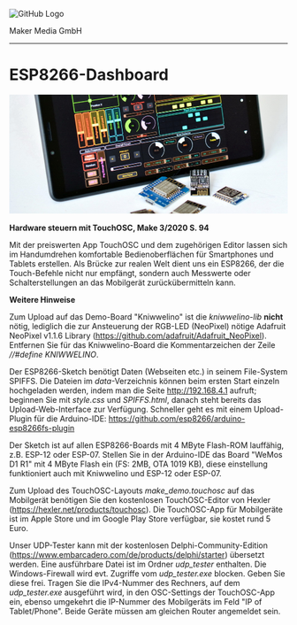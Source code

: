 ![GitHub Logo](http://www.heise.de/make/icons/make_logo.png)

Maker Media GmbH

***

# ESP8266-Dashboard

![Picture](https://github.com/MakeMagazinDE/TouchOSC-ESP8266/blob/master/aufm_gh.JPG)

**Hardware steuern mit TouchOSC, Make 3/2020 S. 94**

Mit der preiswerten App TouchOSC und dem zugehörigen Editor lassen sich im Handumdrehen komfortable Bedienoberflächen für Smartphones und Tablets erstellen. Als Brücke zur realen Welt dient uns ein ESP8266, der die Touch-Befehle nicht nur empfängt, sondern auch Messwerte oder Schalterstellungen an das Mobilgerät zurückübermitteln kann. 

**Weitere Hinweise**

Zum Upload auf das Demo-Board "Kniwwelino" ist die *kniwwelino-lib* **nicht** nötig, lediglich die zur Ansteuerung der RGB-LED (NeoPixel) nötige Adafruit NeoPixel v1.1.6 Library (https://github.com/adafruit/Adafruit_NeoPixel). Entfernen Sie für das Kniwwelino-Board die Kommentarzeichen der Zeile *//#define KNIWWELINO*.

Der ESP8266-Sketch benötigt Daten (Webseiten etc.) in seinem File-System SPIFFS. Die Dateien im *data*-Verzeichnis können beim ersten Start einzeln hochgeladen werden, indem man die Seite http://192.168.4.1 aufruft; beginnen Sie mit *style.css* und *SPIFFS.html*, danach steht bereits das Upload-Web-Interface zur Verfügung. Schneller geht es mit einem Upload-Plugin für die Arduino-IDE: https://github.com/esp8266/arduino-esp8266fs-plugin

Der Sketch ist auf allen ESP8266-Boards mit 4 MByte Flash-ROM lauffähig, z.B. ESP-12 oder ESP-07. Stellen Sie in der Arduino-IDE das Board "WeMos D1 R1" mit 4 MByte Flash ein (FS: 2MB, OTA 1019 KB), diese einstellung funktioniert auch mit Kniwwelino und ESP-12 oder ESP-07.

Zum Upload des TouchOSC-Layouts *make_demo.touchosc* auf das Mobilgerät benötigen Sie den kostenlosen TouchOSC-Editor von Hexler (https://hexler.net/products/touchosc). Die TouchOSC-App für Mobilgeräte ist im Apple Store und im Google Play Store verfügbar, sie kostet rund 5 Euro.

Unser UDP-Tester kann mit der kostenlosen Delphi-Community-Edition (https://www.embarcadero.com/de/products/delphi/starter) übersetzt werden. Eine ausführbare Datei ist im Ordner *udp_tester* enthalten. Die Windows-Firewall wird evt. Zugriffe vom *udp_tester.exe* blocken. Geben Sie diese frei. Tragen Sie die IPv4-Nummer des Rechners, auf dem *udp_tester.exe* ausgeführt wird, in den OSC-Settings der TouchOSC-App ein, ebenso umgekehrt die IP-Nummer des Mobilgeräts im Feld "IP of Tablet/Phone". Beide Geräte müssen am gleichen Router angemeldet sein.
